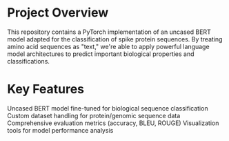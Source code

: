 # Project Overview

This repository contains a PyTorch implementation of an uncased BERT model adapted for the classification of spike protein sequences. By treating amino acid sequences as "text," we're able to apply powerful language model architectures to predict important biological properties and classifications.

# Key Features

Uncased BERT model fine-tuned for biological sequence classification
Custom dataset handling for protein/genomic sequence data
Comprehensive evaluation metrics (accuracy, BLEU, ROUGE)
Visualization tools for model performance analysis
